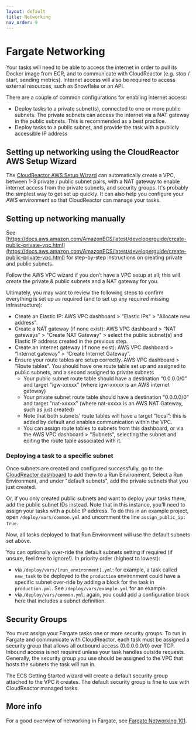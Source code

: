 ```yaml
---
layout: default
title: Networking
nav_order: 9
---
```

# Fargate Networking

Your tasks will need to be able to access the internet in order to pull its Docker image from ECR, and to communicate with CloudReactor (e.g. stop / start, sending metrics). Internet access will also be required to access external resources, such as Snowflake or an API.

There are a couple of common configurations for enabling internet access:
- Deploy tasks to a private subnet(s), connected to one or more public subnets. The private subnets can access the internet via a NAT gateway in the public subnets. This is recommended as a best practice.
- Deploy tasks to a public subnet, and provide the task with a publicly accessible IP address

## Setting up networking using the CloudReactor AWS Setup Wizard

The [CloudReactor AWS Setup Wizard](https://github.com/CloudReactor/cloudreactor-aws-setup-wizard) can automatically create a VPC, between 1-3 private / public subnet pairs, with a NAT gateway to enable internet access from the private subnets, and security groups. It's probably the simplest way to get set up quickly. It can also help you configure your AWS environment so that CloudReactor
can manage your tasks.

## Setting up networking manually

See [https://docs.aws.amazon.com/AmazonECS/latest/developerguide/create-public-private-vpc.html](https://docs.aws.amazon.com/AmazonECS/latest/developerguide/create-public-private-vpc.html) for step-by-step instructions on creating private and public subnets.

Follow the AWS VPC wizard if you don’t have a VPC setup at all; this will create the private & public subnets and a NAT gateway for you.

Ultimately, you may want to review the following steps to confirm everything is set up as required (and to set up any required missing infrastructure):
- Create an Elastic IP: AWS VPC dashboard > "Elastic IPs" > "Allocate new address".
- Create a NAT gateway (if none exist): AWS VPC dashboard > “NAT gateways” > "Create NAT Gateway" > select the public subnet(s) and Elastic IP address created in the previous step.
- Create an internet gateway (if none exist): AWS VPC dashboard > “Internet gateway” > “Create Internet Gateway”.
- Ensure your route tables are setup correctly. AWS VPC dashboard > “Route tables”. You should have one route table set up and assigned to public subnets, and a second assigned to private subnets
  - Your public subnet route table should have a destination “0.0.0.0/0” and target "igw-xxxxx" (where igw-xxxxx is an AWS internet gateway)
  - Your private subnet route table should have a destination “0.0.0.0/0” and target "nat-xxxxx" (where nat-xxxxx is an AWS NAT Gateway, such as just created)
  - Note that both subnets’ route tables will have a target “local”: this is added by default and enables communication within the VPC.
  - You can assign route tables to subnets from this dashboard, or via the AWS VPC dashboard > "Subnets", selecting the subnet and editing the route table associated with it.

### Deploying a task to a specific subnet

Once subnets are created and configured successfully, go to the [CloudReactor dashboard](https://dash.cloudreactor.io/run_environments) to add them to a Run Environment. Select a Run Environment, and under "default subnets", add the private subnets that you just created.

Or, if you only created public subnets and want to deploy your tasks there, add the public subnet IDs instead. Note that in this instance, you'll need to assign your tasks with a public IP address. To do this in an example project, open
`/deploy/vars/common.yml` and uncomment the line `assign_public_ip: True`.

Now, all tasks deployed to that Run Environment will use the default subnets set above.

You can optionally over-ride the default subnets setting if required (if unsure, feel free to ignore!). In priority order (highest to lowest):
- via `/deploy/vars/[run_environment].yml`: for example, a task called `new_task` to be deployed to the `production` environment could have a specific subnet over-ride by adding a block for the task in `production.yml`. See `/deploy/vars/example.yml` for an example.
- via `/deploy/vars/common.yml`: again, you could add a configuration block here that includes a subnet definition.

## Security Groups

You must assign your Fargate tasks one or more security groups. To run in Fargate and communicate with CloudReactor, each task must be assigned a security group that allows all outbound access (0.0.0.0.0/0) over TCP. Inbound access is not required unless your task handles outside requests. Generally, the security group you use should be assigned to the VPC that hosts the subnets the task will run in.

The ECS Getting Started wizard will create a default security group attached to the VPC it creates. The default security group is fine to use with CloudReactor managed tasks.

## More info

For a good overview of networking in Fargate, see [Fargate Networking 101](https://cloudonaut.io/fargate-networking-101/).
